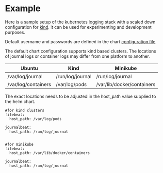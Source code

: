 # Example
Here is a sample setup of the kubernetes logging stack with a scaled down configuration for [kind](https://kind.sigs.k8s.io).
It can be used for experimenting and development purposes. 

Default username and passwords are defined in the chart [configuration file](https://github.com/nickytd/k8s-logging-helm/blob/master/values.yaml)

The default chart configuration supports kind based clusters.
The locations of journal logs or container logs may differ from one platform to another.


Ubuntu | Kind | Minikube
--- | --- | ---
/var/log/journal | /run/log/journal | /run/log/journal
/var/log/containers | /var/log/pods | /var/lib/docker/containers

The exact locations needs to be adjusted in the host_path value supplied to the helm chart.
```
#for kind clusters
filebeat:
  host_path: /var/log/pods

journalbeat:  
  host_path: /run/log/journal  


#for minikube
filebeat:
  host_path: /var/lib/docker/containers

journalbeat:  
  host_path: /run/log/journal
```